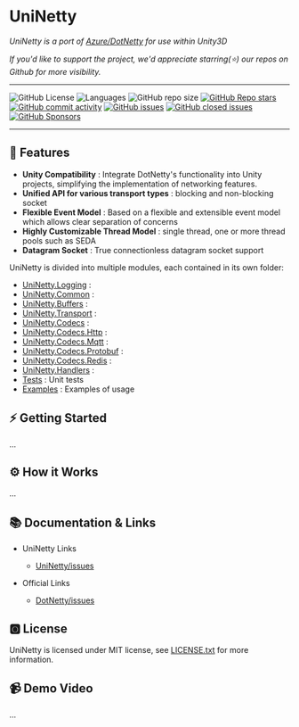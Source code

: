 # UniNetty

*UniNetty is a port of [Azure/DotNetty](https://github.com/Azure/DotNetty) for use within Unity3D*  
  
*If you'd like to support the project, we'd appreciate starring(⭐) our repos on Github for more visibility.*

---

![GitHub License](https://img.shields.io/github/license/ikpil/UniNetty?style=for-the-badge)
![Languages](https://img.shields.io/github/languages/top/ikpil/UniNetty?style=for-the-badge)
![GitHub repo size](https://img.shields.io/github/repo-size/ikpil/UniNetty?style=for-the-badge)
[![GitHub Repo stars](https://img.shields.io/github/stars/ikpil/UniNetty?style=for-the-badge&logo=github)](https://github.com/ikpil/UniNetty)
[![GitHub commit activity](https://img.shields.io/github/commit-activity/m/ikpil/UniNetty?style=for-the-badge&logo=github)](https://github.com/ikpil/UniNetty/commits)
[![GitHub issues](https://img.shields.io/github/issues-raw/ikpil/UniNetty?style=for-the-badge&logo=github&color=44cc11)](https://github.com/ikpil/UniNetty/issues)
[![GitHub closed issues](https://img.shields.io/github/issues-closed-raw/ikpil/UniNetty?style=for-the-badge&logo=github&color=a371f7)](https://github.com/ikpil/UniNetty/issues)
[![GitHub Sponsors](https://img.shields.io/github/sponsors/ikpil?style=for-the-badge&logo=GitHub-Sponsors&link=https%3A%2F%2Fgithub.com%2Fsponsors%2Fikpil)](https://github.com/sponsors/ikpil)

---


## 🚀 Features

- **Unity Compatibility** : Integrate DotNetty's functionality into Unity projects, simplifying the implementation of networking features.
- **Unified API for various transport types** : blocking and non-blocking socket
- **Flexible Event Model** : Based on a flexible and extensible event model which allows clear separation of concerns
- **Highly Customizable Thread Model** : single thread, one or more thread pools such as SEDA
- **Datagram Socket** : True connectionless datagram socket support

UniNetty is divided into multiple modules, each contained in its own folder:

- [UniNetty.Logging](https://github.com/ikpil/UniNetty/tree/main/src/UniNetty.Logging) : 
- [UniNetty.Common](https://github.com/ikpil/UniNetty/tree/main/src/UniNetty.Common) : 
- [UniNetty.Buffers](https://github.com/ikpil/UniNetty/tree/main/src/UniNetty.Buffers) : 
- [UniNetty.Transport](https://github.com/ikpil/UniNetty/tree/main/src/UniNetty.Transport) : 
- [UniNetty.Codecs](https://github.com/ikpil/UniNetty/tree/main/src/UniNetty.Codecs) : 
- [UniNetty.Codecs.Http](https://github.com/ikpil/UniNetty/tree/main/src/UniNetty.Codecs.Http) : 
- [UniNetty.Codecs.Mqtt](https://github.com/ikpil/UniNetty/tree/main/src/UniNetty.Codecs.Mqtt) : 
- [UniNetty.Codecs.Protobuf](https://github.com/ikpil/UniNetty/tree/main/src/UniNetty.Codecs.Protobuf) : 
- [UniNetty.Codecs.Redis](https://github.com/ikpil/UniNetty/tree/main/src/UniNetty.Codecs.Redis) : 
- [UniNetty.Handlers](https://github.com/ikpil/UniNetty/tree/main/src/UniNetty.Handlers) : 
- [Tests](https://github.com/ikpil/UniNetty/tree/main/test) : Unit tests
- [Examples](https://github.com/ikpil/UniNetty/tree/main/examples) : Examples of usage

## ⚡ Getting Started

... 

## ⚙ How it Works

...

## 📚 Documentation & Links

- UniNetty Links
  - [UniNetty/issues](https://github.com/ikpil/UniNetty/issues)
 
- Official Links
  - [DotNetty/issues](https://github.com/Azure/DotNetty/issues)

## 🅾 License

UniNetty is licensed under MIT license, see [LICENSE.txt](https://github.com/ikpil/UniNetty/tree/main/LICENSE) for more information.

## 📹 Demo Video

...

